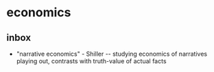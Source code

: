 # economics

## inbox

- "narrative economics" - Shiller -- studying economics of narratives playing out, contrasts with truth-value of actual facts
